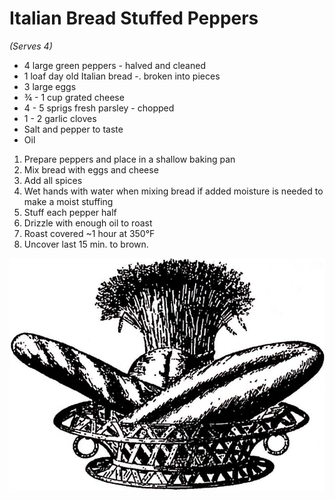 # Italian Bread Stuffed Peppers
*(Serves 4)*

* 4 large green peppers - halved and cleaned
* 1 loaf day old Italian bread -. broken into pieces
* 3 large eggs
* ¾ - 1 cup grated cheese
* 4 - 5 sprigs fresh parsley - chopped
* 1 - 2 garlic cloves
* Salt and pepper to taste
* Oil

1. Prepare peppers and place in a shallow baking pan
2. Mix bread with eggs and cheese
3. Add all spices
4. Wet hands with water when mixing bread if added moisture is needed to make a moist stuffing
5. Stuff each pepper half
6. Drizzle with enough oil to roast
7. Roast covered ~1 hour at 350°F
8. Uncover last 15 min. to brown.

![Bread](/images/meats/bread.jpg)